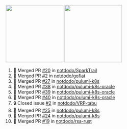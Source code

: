 <a href="https://github.com/notdodo"><img src="https://github-readme-stats.vercel.app/api?username=notdodo&count_private=true&theme=dark" height="180" /></a> <a href="https://github.com/notdodo"><img src="https://github-readme-stats.vercel.app/api/top-langs/?username=notdodo&langs_count=8&theme=dark&hide=tex,java,html,css&layout=compact" height="180" /></a>

<!--START_SECTION:activity-->
1. 🎉 Merged PR [#20](https://github.com/notdodo/SparkTrail/pull/20) in [notdodo/SparkTrail](https://github.com/notdodo/SparkTrail)
2. 🎉 Merged PR [#2](https://github.com/notdodo/goflat/pull/2) in [notdodo/goflat](https://github.com/notdodo/goflat)
3. 🎉 Merged PR [#27](https://github.com/notdodo/pulumi-k8s/pull/27) in [notdodo/pulumi-k8s](https://github.com/notdodo/pulumi-k8s)
4. 🎉 Merged PR [#38](https://github.com/notdodo/pulumi-k8s-oracle/pull/38) in [notdodo/pulumi-k8s-oracle](https://github.com/notdodo/pulumi-k8s-oracle)
5. 🎉 Merged PR [#39](https://github.com/notdodo/pulumi-k8s-oracle/pull/39) in [notdodo/pulumi-k8s-oracle](https://github.com/notdodo/pulumi-k8s-oracle)
6. 🎉 Merged PR [#40](https://github.com/notdodo/pulumi-k8s-oracle/pull/40) in [notdodo/pulumi-k8s-oracle](https://github.com/notdodo/pulumi-k8s-oracle)
7. 🔒 Closed issue [#2](https://github.com/notdodo/VRP-tabu/issues/2) in [notdodo/VRP-tabu](https://github.com/notdodo/VRP-tabu)
8. 🎉 Merged PR [#25](https://github.com/notdodo/pulumi-k8s/pull/25) in [notdodo/pulumi-k8s](https://github.com/notdodo/pulumi-k8s)
9. 🎉 Merged PR [#24](https://github.com/notdodo/pulumi-k8s/pull/24) in [notdodo/pulumi-k8s](https://github.com/notdodo/pulumi-k8s)
10. 🎉 Merged PR [#19](https://github.com/notdodo/rsa-rust/pull/19) in [notdodo/rsa-rust](https://github.com/notdodo/rsa-rust)
<!--END_SECTION:activity-->
